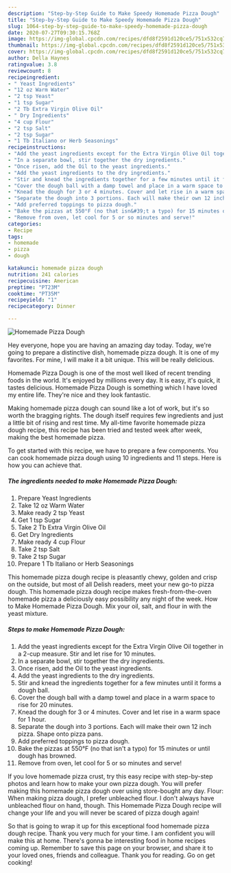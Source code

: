 ```yaml
---
description: "Step-by-Step Guide to Make Speedy Homemade Pizza Dough"
title: "Step-by-Step Guide to Make Speedy Homemade Pizza Dough"
slug: 1064-step-by-step-guide-to-make-speedy-homemade-pizza-dough
date: 2020-07-27T09:30:15.768Z
image: https://img-global.cpcdn.com/recipes/dfd8f2591d120ce5/751x532cq70/homemade-pizza-dough-recipe-main-photo.jpg
thumbnail: https://img-global.cpcdn.com/recipes/dfd8f2591d120ce5/751x532cq70/homemade-pizza-dough-recipe-main-photo.jpg
cover: https://img-global.cpcdn.com/recipes/dfd8f2591d120ce5/751x532cq70/homemade-pizza-dough-recipe-main-photo.jpg
author: Della Haynes
ratingvalue: 3.8
reviewcount: 8
recipeingredient:
- " Yeast Ingredients"
- "12 oz Warm Water"
- "2 tsp Yeast"
- "1 tsp Sugar"
- "2 Tb Extra Virgin Olive Oil"
- " Dry Ingredients"
- "4 cup Flour"
- "2 tsp Salt"
- "2 tsp Sugar"
- "1 Tb Italiano or Herb Seasonings"
recipeinstructions:
- "Add the yeast ingredients except for the Extra Virgin Olive Oil together in a 2-cup measure. Stir and let rise for 10 minutes."
- "In a separate bowl, stir together the dry ingredients."
- "Once risen, add the Oil to the yeast ingredients."
- "Add the yeast ingredients to the dry ingredients."
- "Stir and knead the ingredients together for a few minutes until it forms a dough ball."
- "Cover the dough ball with a damp towel and place in a warm space to rise for 20 minutes."
- "Knead the dough for 3 or 4 minutes. Cover and let rise in a warm space for 1 hour."
- "Separate the dough into 3 portions. Each will make their own 12 inch pizza. Shape onto pizza pans."
- "Add preferred toppings to pizza dough."
- "Bake the pizzas at 550°F (no that isn&#39;t a typo) for 15 minutes or until dough has browned."
- "Remove from oven, let cool for 5 or so minutes and serve!"
categories:
- Recipe
tags:
- homemade
- pizza
- dough

katakunci: homemade pizza dough 
nutrition: 241 calories
recipecuisine: American
preptime: "PT23M"
cooktime: "PT35M"
recipeyield: "1"
recipecategory: Dinner

---
```



![Homemade Pizza Dough](https://img-global.cpcdn.com/recipes/dfd8f2591d120ce5/751x532cq70/homemade-pizza-dough-recipe-main-photo.jpg)

Hey everyone, hope you are having an amazing day today. Today, we're going to prepare a distinctive dish, homemade pizza dough. It is one of my favorites. For mine, I will make it a bit unique. This will be really delicious.

Homemade Pizza Dough is one of the most well liked of recent trending foods in the world. It's enjoyed by millions every day. It is easy, it's quick, it tastes delicious. Homemade Pizza Dough is something which I have loved my entire life. They're nice and they look fantastic.

Making homemade pizza dough can sound like a lot of work, but it&#39;s so worth the bragging rights. The dough itself requires few ingredients and just a little bit of rising and rest time. My all-time favorite homemade pizza dough recipe, this recipe has been tried and tested week after week, making the best homemade pizza.


To get started with this recipe, we have to prepare a few components. You can cook homemade pizza dough using 10 ingredients and 11 steps. Here is how you can achieve that.

<!--inarticleads1-->

##### The ingredients needed to make Homemade Pizza Dough:

1. Prepare  Yeast Ingredients
1. Take 12 oz Warm Water
1. Make ready 2 tsp Yeast
1. Get 1 tsp Sugar
1. Take 2 Tb Extra Virgin Olive Oil
1. Get  Dry Ingredients
1. Make ready 4 cup Flour
1. Take 2 tsp Salt
1. Take 2 tsp Sugar
1. Prepare 1 Tb Italiano or Herb Seasonings


This homemade pizza dough recipe is pleasantly chewy, golden and crisp on the outside, but most of all Delish readers, meet your new go-to pizza dough. This homemade pizza dough recipe makes fresh-from-the-oven homemade pizza a deliciously easy possibility any night of the week. How to Make Homemade Pizza Dough. Mix your oil, salt, and flour in with the yeast mixture. 

<!--inarticleads2-->

##### Steps to make Homemade Pizza Dough:

1. Add the yeast ingredients except for the Extra Virgin Olive Oil together in a 2-cup measure. Stir and let rise for 10 minutes.
1. In a separate bowl, stir together the dry ingredients.
1. Once risen, add the Oil to the yeast ingredients.
1. Add the yeast ingredients to the dry ingredients.
1. Stir and knead the ingredients together for a few minutes until it forms a dough ball.
1. Cover the dough ball with a damp towel and place in a warm space to rise for 20 minutes.
1. Knead the dough for 3 or 4 minutes. Cover and let rise in a warm space for 1 hour.
1. Separate the dough into 3 portions. Each will make their own 12 inch pizza. Shape onto pizza pans.
1. Add preferred toppings to pizza dough.
1. Bake the pizzas at 550°F (no that isn&#39;t a typo) for 15 minutes or until dough has browned.
1. Remove from oven, let cool for 5 or so minutes and serve!


If you love homemade pizza crust, try this easy recipe with step-by-step photos and learn how to make your own pizza dough. You will prefer making this homemade pizza dough over using store-bought any day. Flour: When making pizza dough, I prefer unbleached flour. I don&#39;t always have unbleached flour on hand, though. This Homemade Pizza Dough recipe will change your life and you will never be scared of pizza dough again! 

So that is going to wrap it up for this exceptional food homemade pizza dough recipe. Thank you very much for your time. I am confident you will make this at home. There's gonna be interesting food in home recipes coming up. Remember to save this page on your browser, and share it to your loved ones, friends and colleague. Thank you for reading. Go on get cooking!
